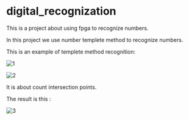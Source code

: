 # digital_recognization

This is a project about using fpga to recognize numbers.

In this project we use number templete method to recognize numbers.

This is an example of templete method recognition:

![1](https://github.com/seu-zxy/digital_recognization/blob/master/image/n1.png)

![2](https://github.com/seu-zxy/digital_recognization/blob/master/image/n2.png)

It is about count intersection points.



The result is this :

![3](https://github.com/seu-zxy/digital_recognization/blob/master/image/n3.png)